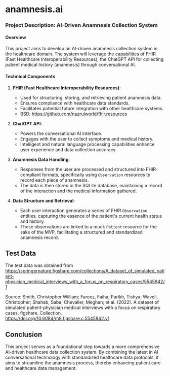 # anamnesis.ai

### Project Description: AI-Driven Anamnesis Collection System

#### Overview

This project aims to develop an AI-driven anamnesis collection system in the
healthcare domain. The system will leverage the capabilities of FHIR (Fast
Healthcare Interoperability Resources), the ChatGPT API for collecting patient
medical history (anamnesis) through conversational AI.

#### Technical Components

1. **FHIR (Fast Healthcare Interoperability Resources)**:

   - Used for structuring, storing, and retrieving patient anamnesis data.
   - Ensures compliance with healthcare data standards.
   - Facilitates potential future integration with other healthcare systems.
   - BSD: https://github.com/nazrulworld/fhir.resources

2. **ChatGPT API**:

   - Powers the conversational AI interface.
   - Engages with the user to collect symptoms and medical history.
   - Intelligent and natural language processing capabilities enhance user
     experience and data collection accuracy.

3. **Anamnesis Data Handling**:

   - Responses from the user are processed and structured into FHIR-compliant
     formats, specifically using `Observation` resources to record each piece of
     anamnesis.
   - The data is then stored in the SQLite database, maintaining a record of the
     interaction and the medical information gathered.

4. **Data Structure and Retrieval**:

   - Each user interaction generates a series of FHIR `Observation` entities,
     capturing the essence of the patient's current health status and history.
   - These observations are linked to a mock `Patient` resource for the sake of
     the MVP, facilitating a structured and standardized anamnesis record.

## Test Data

The test data was obtained from
https://springernature.figshare.com/collections/A_dataset_of_simulated_patient-physician_medical_interviews_with_a_focus_on_respiratory_cases/5545842/1

Source: Smith, Christopher William; Fareez, Faiha; Parikh, Tishya; Wavell,
Christopher; Shahab, Saba; Chevalier, Meghan; et al. (2022). A dataset of
simulated patient-physician medical interviews with a focus on respiratory
cases. figshare. Collection. https://doi.org/10.6084/m9.figshare.c.5545842.v1

## Conclusion

This project serves as a foundational step towards a more comprehensive
AI-driven healthcare data collection system. By combining the latest in AI
conversational technology with standardized healthcare data protocols, it aims
to streamline the anamnesis process, thereby enhancing patient care and
healthcare data management.
